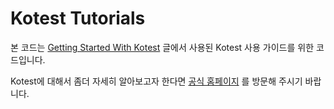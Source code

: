 # Kotest Tutorials

본 코드는 [Getting Started With Kotest](https://veluxer62.github.io/tutorials/getting-started-with-kotest/) 글에서 사용된 Kotest 사용 가이드를 위한 코드입니다.

Kotest에 대해서 좀더 자세히 알아보고자 한다면 [공식 홈페이지](https://kotest.io/) 를 방문해 주시기 바랍니다.